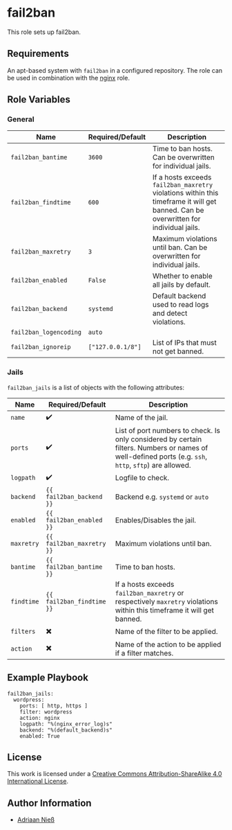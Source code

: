 # fail2ban

This role sets up fail2ban.

## Requirements

An apt-based system with `fail2ban` in a configured repository.
The role can be used in combination with the [nginx](https://github.com/stuvusIT/nginx) role. 

## Role Variables

### General

| Name                   | Required/Default  | Description                                                                                                                          |
|------------------------|-------------------|--------------------------------------------------------------------------------------------------------------------------------------|
| `fail2ban_bantime`     | `3600`            | Time to ban hosts. Can be overwritten for individual jails.                                                                          |
| `fail2ban_findtime`    | `600`             | If a hosts exceeds `fail2ban_maxretry` violations within this timeframe it will get banned. Can be overwritten for individual jails. |
| `fail2ban_maxretry`    | `3`               | Maximum violations until ban. Can be overwritten for individual jails.                                                               |
| `fail2ban_enabled`     | `False`           | Whether to enable all jails by default.                                                                                              |
| `fail2ban_backend`     | `systemd`         | Default backend used to read logs and detect violations.                                                                             |
| `fail2ban_logencoding` | `auto`            |                                                                                                                                      |
| `fail2ban_ignoreip`    | `["127.0.0.1/8"]` | List of IPs that must not get banned.                                                                                                |

### Jails

`fail2ban_jails` is a list of objects with the following attributes:

| Name       | Required/Default          | Description                                                                                                                                            |
|------------|---------------------------|--------------------------------------------------------------------------------------------------------------------------------------------------------|
| `name`     | :heavy_check_mark:        | Name of the jail.                                                                                                                                      |
| `ports`    | :heavy_check_mark:        | List of port numbers to check. Is only considered by certain filters. Numbers or names of well-defined ports (e.g. `ssh`, `http`, `sftp`) are allowed. |
| `logpath`  | :heavy_check_mark:        | Logfile to check.                                                                                                                                      |
| `backend`  | `{{ fail2ban_backend }}`  | Backend e.g. `systemd` or `auto`                                                                                                                       |
| `enabled`  | `{{ fail2ban_enabled }}`  | Enables/Disables the jail.                                                                                                                             |
| `maxretry` | `{{ fail2ban_maxretry }}` | Maximum violations until ban.                                                                                                                          |
| `bantime`  | `{{ fail2ban_bantime }}`  | Time to ban hosts.                                                                                                                                     |
| `findtime` | `{{ fail2ban_findtime }}` | If a hosts exceeds `fail2ban_maxretry` or respectively `maxretry` violations within this timeframe it will get banned.                                 |
| `filters`  | :heavy_multiplication_x:  | Name of the filter to be applied.                                                                                                                      |
| `action`   | :heavy_multiplication_x:  | Name of the action to be applied if a filter matches.                                                                                                  |

## Example Playbook

```
fail2ban_jails:
  wordpress:
    ports: [ http, https ]
    filter: wordpress
    action: nginx
    logpath: "%(nginx_error_log)s"
    backend: "%(default_backend)s"
    enabled: True
```

## License

This work is licensed under a [Creative Commons Attribution-ShareAlike 4.0 International License](https://creativecommons.org/licenses/by-sa/4.0/).


## Author Information

- [Adriaan Nieß](https://github.com/AdriaanNiess)
